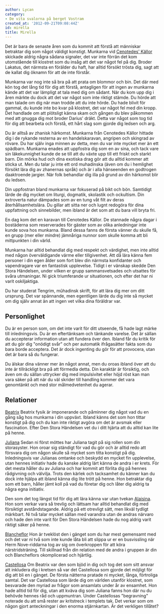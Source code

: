 ```yaml
---
author: Lycan
category:
- De vita svalorna på berget Vostram
created_at: '2012-09-21T09:08:44Z'
id: mirella
title: Mirella
---
```

Det är bara de senaste åren som du kommit att förstå att människar betraktar dig som något väldigt konstigt. Munkarna vid [Cenotedes' Källor] skickade aldrig några sådana signaler, det var inte förrän det kom utomstående till klostret som du insåg att det var något fel på dig. Broder Lakatus, det närmsta en förälder du haft, har alltid försökt trösta dig, sagt att de kallat dig öknamn för att de inte förstår.

Munkarna var nog inte så bra på att prata om blommor och bin. Det där med kön tog det lång tid för dig att förstå, antagligen för att ingen av munkarna kände att det var lämpligt at tala med dig om sådant. När du kom upp dig i åren märkte du dock att det var något som inte riktigt stämde. Du hörde att man talade om dig när man trodde att du inte hörde. Du hade blivit för gammal, du kunde inte bo kvar på klostret, det var något fel med din kropp. Det handlade om att plötsligt känna skam och gången du blev påkommen med att gnugga dig mot broder Darius' dräkt. Detta var något som tog tid för dig att bearbeta och förstå, ett hårt slag som gjorde dig ledsen och arg.

Du är alltså av zhanisk härkomst. Munkarna från Cenotedes Källor hittade dig i de rykande resterna av en handelskaravan, angripen och skingrad av rövare. Du har själv inga minnen av detta, men du var inte mycket mer än ett spädbarn. Munkarna enades att uppfostra dig som en av sina, och tack vare sin läkekunnighet kunde de se till att du växte upp till ett friskt och starkt barn. Din mörka hud och dina exotiska drag gör att du alltid kommer att sticka ut. Men du talar ju inte ett ord muhadinska (även om du i hemlighet försökt lära dig av zhanernas språk) och är i alla hänseenden en godtrogen daaktroende jargier. När folk behandlar dig illa på grund av din härkomst blir du ledsen.

Din uppfostran bland munkarna var fokuserad på bikt och bön. Samtidigt lärde de dig mycket om liturgi, dogmatik, skolastik och ockultism. Din extroverta natur dämpades som av en tung våt filt av deras återhållsamhetslära. Du gillar att sitta ner och lugnt redogöra för dina uppfattning och sinnebilder, men ibland är det som att du bara vill bryta fri.

En dag kom det en karavan till Cenotedes Källor. De stannade några dagar i bostäderna som reserverades för gäster som av olika anledningar inte kunde sova hos munkarna. Bland dessa fanns de första vänner du skulle få, en grupp (mer eller mindre) jämnåriga nunnor som skulle komma att bli mittpunkten i din värld.

Munkarna har alltid behandlat dig med respekt och värdighet, men inte alltid med någon överväldigande värme eller tillgivenhet. Att då lära känna fem personer i din egen ålder som fort blev din närmsta konfidanter och vapendragare var en fantastisk upplevelse. Tidigt i er vänskap skedde Den Stora Händelsen, under vilken er grupp sammansvetsades och utsattes för svåra utmaningar. Ni gick triumferande ur situationen, och efter det har ni varit oskiljaktiga.

Du har studerat Tengrim, mûhadinsk skrift, för att lära dig mer om ditt ursprung. Det var spännande, men egentligen lärde du dig inte så mycket om dig själv annat än att ingen vet vilka dina föräldrar var.

## Personlighet

Du är en person som, om det inte varit för ditt utseende, få hade lagt märke till inledningsvis. Du är en eftertänksam och tänkande varelse. Det är sällan du accepterar information utan att fundera över den. Ibland får du kritik för att du gör dig "onödigt svår" och per automatik ifrågasätter fakta som du bara borde acceptera. Det är dock ingenting du gör för att provocera, utan det är bara så du fungerar.

Du älskar dina vänner mer än något annat, men du oroas ibland över att du inte är tillräckligt bra på att förmedla detta. Din karaktär är försiktig, och även om du sällan uttrycker dig med impulsivitet eller höjd röst kan man vara säker på att när du väl skrider till handling kommer det vara genomtänkt och med stor målmedvetenhet du agerar.

## Relationer

[Beatrix] Beatrix fysik är imponerande och påminner dig något vad du en gång såg hos munkarna i din uppväxt. Ibland känns det som hon tittar konstigt på dig och du kan inte riktigt avgöra om det är avsmak eller fascination. Efter Den Stora Händelsen vet du i ditt hjärta att du alltid kan lite på henne.

[Juliana] Sedan ni först möttes har Juliana tagit på sig rollen som din storasyster. Hon oroar sig ständigt för vad du gör och är alltid redo att försvara dig om någon skulle så mycket som titta konstigt på dig. Inledningsvis var Julianas omtanke och beskydd en mycket fin upplevelse, utan hennes initiativ hade du kanske aldrig lärt känna de andra i er krets. För det mesta håller du av Juliana och har kommit att förlita dig på hennes rådgivning och välvilja. Trots den kärlek och tacksamhet du känner kan du dock inte hjälpa att ibland känna dig lite trött på henne. Hon betraktar dig som ett barn, håller jämt koll på vad du företar dig och låter dig aldrig ta några egna initiativ.

Den som det tog längst tid för dig att lära känna var utan tvekan [Alaisina]. Hon som verkar vara så trevlig och lättsam har alltid behandlat dig med försiktigt avståndstagande. Aldrig på ett otrevligt sätt, men likväl tydligt märkbart. Ni två talar mycket sällan med varandra utan de andras närvaro och hade den inte varit för Den Stora Händelsen hade du nog aldrig varit riktigt säker på henne.

[Blancheflor] Hon är tveklöst den i gänget som du har mest gemensamt med och det var ni två som inte kunde låta bli att slippa ur er en busvissling när Herm Nove-riddarna tog av sig om överkroppen för att köra närstridsträning. Till skillnad från din relation med de andra i gruppen är din och Blancheflors okomplicerad och hjärtlig.

[Castellosa] Om Beatrix var den som bjöd in dig och tog det som sitt ansvar att inkludera dig i kretsen så var det Castellosa som gjorde det möjligt för dig att bli en i gänget. De första nätterna pratade ni mycket, långa, förtroliga samtal. Det var Castellosa som lärde dig om världen utanför klostret, som besvarade den myriad av frågor som ansamlats under år av ensamhet. Hon hade alltid tid för dig, utan att kväva dig som Juliana fanns hon där nu du behövde hennes råd och uppmuntran. Under Castellosas "begravning" noterade du att små rester av kritstreck i templets tak. Det verkar som om någon gjort anteckningar i den enorma stjärnkartan. Är det verkligen tillåtet?

  [Cenotedes' Källor]: Cenotedes_Källor
  [Beatrix]: Beatrix
  [Juliana]: Juliana
  [Alaisina]: Alaisina
  [Blancheflor]: Blancheflor
  [Castellosa]: Castellosa